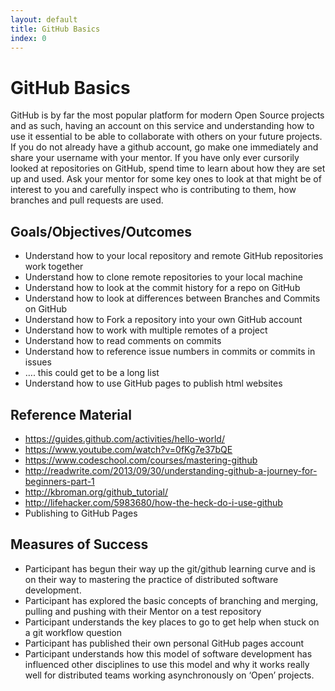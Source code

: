 ```yaml
---
layout: default
title: GitHub Basics 
index: 0
---
```


GitHub Basics
=============

GitHub is by far the most popular platform for modern Open Source projects and as such, having an account on this service and understanding how to use it essential to be able to collaborate with others on your future projects. If you do not already have a github account, go make one immediately and share your username with your mentor. If you have only ever cursorily looked at repositories on GitHub, spend time to learn about how they are set up and used. Ask your mentor for some key ones to look at that might be of interest to you and carefully inspect who is contributing to them, how branches and pull requests are used.

Goals/Objectives/Outcomes
-------------------------

* Understand how to your local repository and remote GitHub repositories work together
* Understand how to clone remote repositories to your local machine
* Understand how to look at the commit history for a repo on GitHub
* Understand how to look at differences between Branches and Commits on GitHub
* Understand how to Fork a repository into your own GitHub account
* Understand how to work with multiple remotes of a project
* Understand how to read comments on commits
* Understand how to reference issue numbers in commits or commits in issues
* …. this could get to be a long list
* Understand how to use GitHub pages to publish html websites

Reference Material
------------------

* https://guides.github.com/activities/hello-world/
* https://www.youtube.com/watch?v=0fKg7e37bQE
* https://www.codeschool.com/courses/mastering-github
* http://readwrite.com/2013/09/30/understanding-github-a-journey-for-beginners-part-1
* http://kbroman.org/github_tutorial/
* http://lifehacker.com/5983680/how-the-heck-do-i-use-github
* Publishing to GitHub Pages

Measures of Success
-------------------

* Participant has begun their way up the git/github learning curve and is on their way to mastering the practice of distributed software development. 
* Participant has explored the basic concepts of branching and merging, pulling and pushing with their Mentor on a test repository
* Participant understands the key places to go to get help when stuck on a git workflow question
* Participant has published their own personal GitHub pages account
* Participant understands how this model of software development has influenced other disciplines to use this model and why it works really well for distributed teams working asynchronously on ‘Open’ projects.
